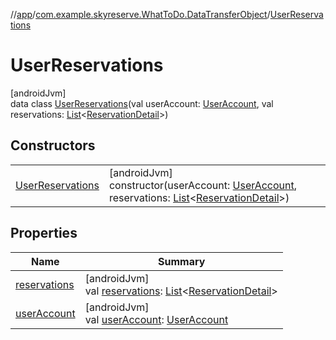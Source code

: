 //[app](../../../index.md)/[com.example.skyreserve.WhatToDo.DataTransferObject](../index.md)/[UserReservations](index.md)

# UserReservations

[androidJvm]\
data class [UserReservations](index.md)(val userAccount: [UserAccount](../../com.example.skyreserve.database.room.entity/-user-account/index.md), val reservations: [List](https://kotlinlang.org/api/latest/jvm/stdlib/kotlin.collections/-list/index.html)&lt;[ReservationDetail](../-reservation-detail/index.md)&gt;)

## Constructors

| | |
|---|---|
| [UserReservations](-user-reservations.md) | [androidJvm]<br>constructor(userAccount: [UserAccount](../../com.example.skyreserve.database.room.entity/-user-account/index.md), reservations: [List](https://kotlinlang.org/api/latest/jvm/stdlib/kotlin.collections/-list/index.html)&lt;[ReservationDetail](../-reservation-detail/index.md)&gt;) |

## Properties

| Name | Summary |
|---|---|
| [reservations](reservations.md) | [androidJvm]<br>val [reservations](reservations.md): [List](https://kotlinlang.org/api/latest/jvm/stdlib/kotlin.collections/-list/index.html)&lt;[ReservationDetail](../-reservation-detail/index.md)&gt; |
| [userAccount](user-account.md) | [androidJvm]<br>val [userAccount](user-account.md): [UserAccount](../../com.example.skyreserve.database.room.entity/-user-account/index.md) |

